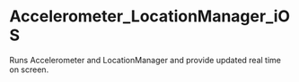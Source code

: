 # Accelerometer_LocationManager_iOS
Runs Accelerometer and LocationManager and provide updated real time on screen.
